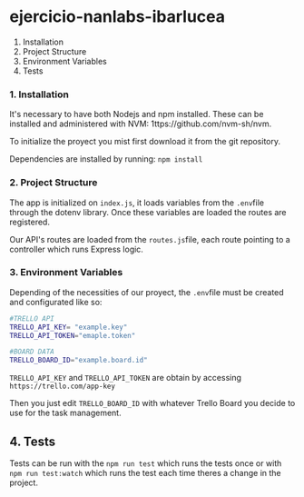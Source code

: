 # ejercicio-nanlabs-ibarlucea


1. Installation
2. Project Structure
3. Environment Variables
4. Tests


### 1. Installation

It's necessary to have both Nodejs and npm installed.
These can be installed and administered with NVM: 1ttps://github.com/nvm-sh/nvm.

To initialize the proyect you mist first download it from the git repository.

Dependencies are installed by running: `npm install`


### 2. Project Structure

The app is initialized on `index.js`, it loads variables from the `.env`file through the dotenv library.
Once these variables are loaded the routes are registered.

Our API's routes are loaded from the `routes.js`file, each route pointing to a controller which runs Express logic.

### 3. Environment Variables

Depending of the necessities of our proyect, the `.env`file must be created and configurated like so:

``` sh
#TRELLO API
TRELLO_API_KEY= "example.key"
TRELLO_API_TOKEN="emaple.token"

#BOARD DATA
TRELLO_BOARD_ID="example.board.id"
```

`TRELLO_API_KEY` and `TRELLO_API_TOKEN` are obtain by accessing `https://trello.com/app-key`

Then you just edit `TRELLO_BOARD_ID` with whatever Trello Board you decide to use for the task management.

## 4. Tests

Tests can be run with the `npm run test` which runs the tests once or with `npm run test:watch` which runs the test each time theres a change in the project.
